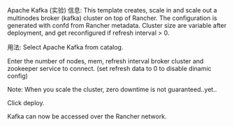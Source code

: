 Apache Kafka (实验)
信息:
This template creates, scale in and scale out a multinodes broker (kafka) cluster on top of Rancher. The configuration is generated with confd from Rancher metadata. Cluster size are variable after deployment, and get reconfigured if refresh interval > 0.

用法:
Select Apache Kafka from catalog.

Enter the number of nodes, mem, refresh interval broker cluster and zookeeper service to connect. (set refresh data to 0 to disable dinamic config)

Note: When you scale the cluster, zero downtime is not guaranteed..yet..

Click deploy.

Kafka can now be accessed over the Rancher network.